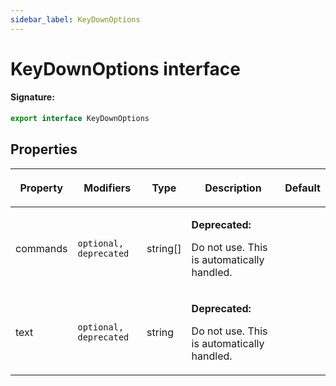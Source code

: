 ```yaml
---
sidebar_label: KeyDownOptions
---
```


# KeyDownOptions interface

#### Signature:

```typescript
export interface KeyDownOptions
```

## Properties

<table><thead><tr><th>

Property

</th><th>

Modifiers

</th><th>

Type

</th><th>

Description

</th><th>

Default

</th></tr></thead>
<tbody><tr><td>

<span id="commands">commands</span>

</td><td>

`optional, deprecated`

</td><td>

string\[\]

</td><td>

**Deprecated:**

Do not use. This is automatically handled.

</td><td>

</td></tr>
<tr><td>

<span id="text">text</span>

</td><td>

`optional, deprecated`

</td><td>

string

</td><td>

**Deprecated:**

Do not use. This is automatically handled.

</td><td>

</td></tr>
</tbody></table>
